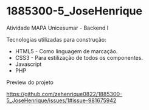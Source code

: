 # 1885300-5_JoseHenrique
Atividade MAPA Unicesumar - Backend I

Tecnologias utilizadas para construção:
- HTML5 - Como linguagem de marcação.
- CSS3 - Para estilização de todos os componentes.
- Javascript
- PHP

Preview do projeto

https://github.com/zehenrique0822/1885300-5_JoseHenrique/issues/1#issue-981675942

